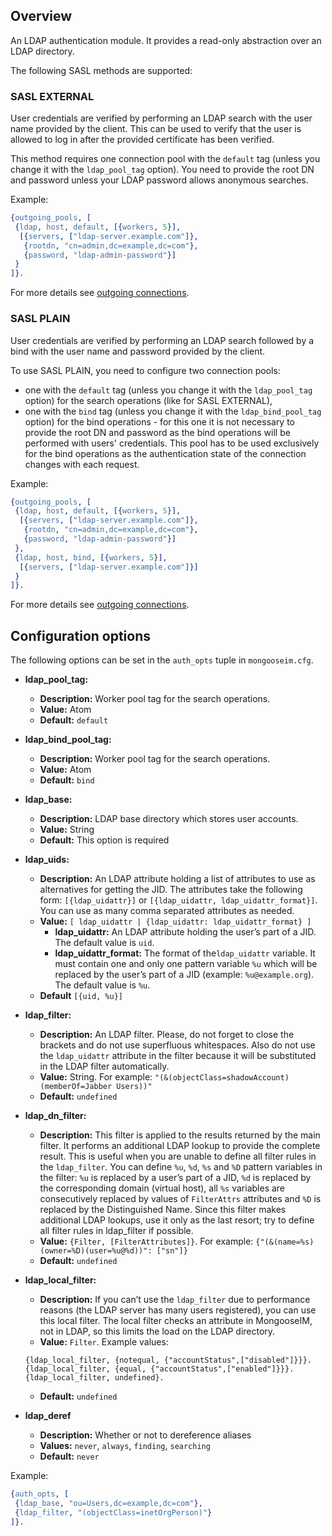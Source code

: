 ## Overview

An LDAP authentication module.
It provides a read-only abstraction over an LDAP directory.

The following SASL methods are supported:

### SASL EXTERNAL

User credentials are verified by performing an LDAP search with the user name provided by the client. This can be used to verify that the user is allowed to log in after the provided certificate has been verified.

This method requires one connection pool with the `default` tag (unless you change it with the `ldap_pool_tag` option). You need to provide the root DN and password unless your LDAP password allows anonymous searches.

Example:

```erlang
{outgoing_pools, [
 {ldap, host, default, [{workers, 5}],
  [{servers, ["ldap-server.example.com"]},
   {rootdn, "cn=admin,dc=example,dc=com"},
   {password, "ldap-admin-password"}]
 }
]}.
```

For more details see [outgoing connections](../advanced-configuration/outgoing-connections.md).

### SASL PLAIN

User credentials are verified by performing an LDAP search followed by a bind with the user name and password provided by the client.

To use SASL PLAIN, you need to configure two connection pools:

* one with the `default` tag (unless you change it with the `ldap_pool_tag` option) for the search operations (like for SASL EXTERNAL),
* one with the `bind` tag (unless you change it with the `ldap_bind_pool_tag` option) for the bind operations - for this one it is not necessary to provide the root DN and password as the bind operations will be performed with users' credentials. This pool has to be used exclusively for the bind operations as the authentication state of the connection changes with each request.

Example:

```erlang
{outgoing_pools, [
 {ldap, host, default, [{workers, 5}],
  [{servers, ["ldap-server.example.com"]},
   {rootdn, "cn=admin,dc=example,dc=com"},
   {password, "ldap-admin-password"}]
 },
 {ldap, host, bind, [{workers, 5}],
  [{servers, ["ldap-server.example.com"]}]
 }
]}.
```

For more details see [outgoing connections](../advanced-configuration/outgoing-connections.md).

## Configuration options

The following options can be set in the `auth_opts` tuple in `mongooseim.cfg`.

* **ldap_pool_tag:**
    * **Description:** Worker pool tag for the search operations.
    * **Value:** Atom
    * **Default:** `default`

* **ldap_bind_pool_tag:**
    * **Description:** Worker pool tag for the search operations.
    * **Value:** Atom
    * **Default:** `bind`

* **ldap_base:**
    * **Description:** LDAP base directory which stores user accounts.
    * **Value:** String
    * **Default:** This option is required

* **ldap_uids:**
    * **Description:** An LDAP attribute holding a list of attributes to use as alternatives for getting the JID.
    The attributes take the following form: `[{ldap_uidattr}]` or `[{ldap_uidattr, ldap_uidattr_format}]`.
    You can use as many comma separated attributes as needed.
    * **Value:** `[ ldap_uidattr | {ldap_uidattr: ldap_uidattr_format} ]`
         * **ldap_uidattr:** An LDAP attribute holding the user’s part of a JID. The default value is `uid`.
         * **ldap_uidattr_format:** The format of the`ldap_uidattr` variable.
         It must contain one and only one pattern variable `%u` which will be replaced by the user’s part of a JID (example: `%u@example.org`).
         The default value is `%u`.
    * **Default** `[{uid, %u}]`

* **ldap_filter:**
    * **Description:** An LDAP filter.
    Please, do not forget to close the brackets and do not use superfluous whitespaces.
    Also do not use the `ldap_uidattr` attribute in the filter because it will be substituted in the LDAP filter automatically.
    * **Value:** String. For example: `"(&(objectClass=shadowAccount)(memberOf=Jabber Users))"`
    * **Default:** `undefined`

* **ldap_dn_filter:**
    * **Description:**  This filter is applied to the results returned by the main filter.
    It performs an additional LDAP lookup to provide the complete result.
    This is useful when you are unable to define all filter rules in the `ldap_filter`.
    You can define `%u`, `%d`, `%s` and `%D` pattern variables in the filter: `%u` is replaced by a user’s part of a JID, `%d` is replaced by the corresponding domain (virtual host), all `%s` variables are consecutively replaced by values of `FilterAttrs` attributes and `%D` is replaced by the Distinguished Name.
    Since this filter makes additional LDAP lookups, use it only as the last resort; try to define all filter rules in ldap_filter if possible.
    * **Value:** `{Filter, [FilterAttributes]}`. For example: `{"(&(name=%s)(owner=%D)(user=%u@%d))": ["sn"]}`
    * **Default:** `undefined`

* **ldap_local_filter:**
    * **Description:** If you can’t use the `ldap_filter` due to performance reasons (the LDAP server has many users registered), you can use this local filter.
    The local filter checks an attribute in MongooseIM, not in LDAP, so this limits the load on the LDAP directory.
    * **Value:** `Filter`. Example values:
    ```
    {ldap_local_filter, {notequal, {"accountStatus",["disabled"]}}}.
    {ldap_local_filter, {equal, {"accountStatus",["enabled"]}}}.
    {ldap_local_filter, undefined}.
    ```
    * **Default:** `undefined`

* **ldap_deref**
    * **Description:** Whether or not to dereference aliases
    * **Values:** `never`, `always`, `finding`, `searching`
    * **Default:** `never`

Example:

```erlang
{auth_opts, [
 {ldap_base, "ou=Users,dc=example,dc=com"},
 {ldap_filter, "(objectClass=inetOrgPerson)"}
]}.
```
